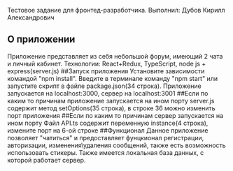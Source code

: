 Тестовое задание для фронтед-разработчика.
Выполнил: Дубов Кирилл Александрович

## О приложении
Приложение представляет из себя небольшой форум, имеющий 2 чата и личный кабинет.
Технологии: React+Redux, TypeScript, node js + express(server.js)
##Запуск приложения
Установите зависимости командой "npm install".
Введите в терминале команду "npm start" или запустите скрипт в файле package.json(34 строка).
Приложение запускается на localhost:3000, сервер на localhost:3001
##Если по каким то причинам приложение запускается на ином порту 
server.js содержит метод setOptions(35 строка), в строке 36 можно изменить порт приложения
##Если по каким то причинам сервер запускается на ином порту
Файл API.ts содержит переменную instance(4 строка), измените порт на 6-ой строке
##Функционал
Данное приложение позволяет "чатиться" и предоставляет фунцкионал регистрации, авторизации, изменения\удаления сообщений, также есть возможность использовать стикеры.
Также имеется локальная база данных, с которой работает сервер.

